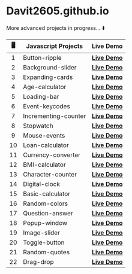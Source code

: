 # Davit2605.github.io

More advanced projects in progress... ⬇️ 

| 🖥️ | Javascript Projects | Live Demo                                                       |
|:---:|---------------------|:---------------------------------------------------------------:|
| 1   | Button-ripple       | **[Live Demo](https://davit2605.github.io/Button-ripple/)**     |
| 2   | Background-slider   | **[Live Demo](https://davit2605.github.io/Background-slider/)** |
| 3   | Expanding-cards     | **[Live Demo](https://davit2605.github.io/Expanding-cards/)**   |
| 4   |Age-calculator|**[Live Demo](https://davit2605.github.io/Age-calculator/)**|
| 5   |Loading-bar|**[Live Demo](https://davit2605.github.io/Loading-bar/)**|
| 6   | Event-keycodes     | **[Live Demo](https://davit2605.github.io/Event-keycodes/)**   |
| 7   | Incrementing-counter     | **[Live Demo](https://davit2605.github.io/Incrementing-counter/)**   |
| 8   | Stopwatch     | **[Live Demo](https://davit2605.github.io/Stopwatch/)**   |
| 9   | Mouse-events     | **[Live Demo](https://davit2605.github.io/Mouse-events/)**   |
| 10   | Loan-calculator     | **[Live Demo](https://davit2605.github.io/Loan-calculator/)**   |
| 11   | Currency-converter     | **[Live Demo](https://davit2605.github.io/Currency-converter/)**   |
| 12   | BMI-calculator     | **[Live Demo](https://davit2605.github.io/BMI-calculator/)**   |
| 13   | Character-counter     | **[Live Demo](https://davit2605.github.io/Character-counter/)**   |
| 14   | Digital-clock     | **[Live Demo](https://davit2605.github.io/Digital-clock/)**   |
| 15   | Basic-calculator     | **[Live Demo](https://davit2605.github.io/Basic-calculator/)**   |
| 16   | Random-colors     | **[Live Demo](https://davit2605.github.io/Random-colors/)**   |
| 17   | Question-answer     | **[Live Demo](https://davit2605.github.io/Question-answer/)**   |
| 18   | Popup-window     | **[Live Demo](https://davit2605.github.io/Popup-window/)**   |
| 19   | Image-slider     | **[Live Demo](https://davit2605.github.io/Image-slider/)**   |
| 20   | Toggle-button     | **[Live Demo](https://davit2605.github.io/Toggle-button/)**   |
| 21   | Random-quotes    | **[Live Demo](https://davit2605.github.io/Random-quotes/)**   |
| 22   | Drag-drop     | **[Live Demo](https://davit2605.github.io/Drag-drop/)**   |
